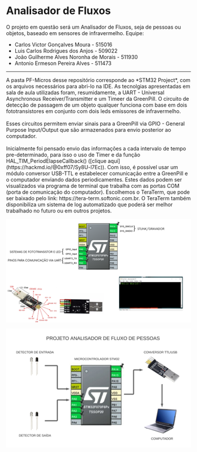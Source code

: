 # Analisador de Fluxos

O projeto em questão será um Analisador de Fluxos, seja de pessoas ou objetos, baseado em sensores de infravermelho.
Equipe:
* Carlos Victor Gonçalves Moura - 515016
* Luis Carlos Rodrigues dos Anjos - 509022
* João Guilherme Alves Noronha de Morais - 511930
* Antonio Ermeson Pereira Alves - 511473
<hr>
A pasta PF-Micros desse repositório corresponde ao *STM32 Project*, com os arquivos necessários para abri-lo na IDE. As tecnolgias apresentadas em sala de aula utilizadas foram, resumidamente, a UART - Universal Asynchronous Receiver/Transmitter e um Timeer da GreenPill. O circuito de detecção de passagem de um objeto qualquer funciona com base em dois fototransistores em conjunto com dois leds emissores de infravermelho.<br><br>
Esses circuitos permitem enviar sinais para a GreenPill via GPIO - General Purpose Input/Output que são armazenados para envio posterior ao computador.<br><br>
Inicialmente foi pensado envio das informações a cada intervalo de tempo pre-determinado, para isso o uso de Timer e da função HAL_TIM_PeriodElapseCallback() ([clique aqui](https://hackmd.io/@0xff07/Sy8U-l7Ec)). Com isso, é possível usar um módulo conversor USB-TTL e estabelecer comunicação entre a GreenPill e o computador enviando dados periodicamentes. Estes dados podem ser visualizados via programa de terminal que trabalha com as portas COM (porta de comunicação do computador). Escolhemos o TeraTerm, que pode ser baixado pelo link: https://tera-term.softonic.com.br.<br<br>
O TeraTerm também disponibiliza um sistema de log automatizado que poderá ser melhor trabalhado no futuro ou em outros projetos.

![](https://github.com/ermeson-alves/Analisador-de-fluxos/blob/main/PF%20-%20Micros%20(1).png)


![](https://github.com/ermeson-alves/Analisador-de-fluxos/blob/main/Diagrama%20em%20branco%20(3).png)
